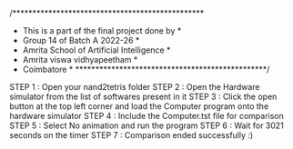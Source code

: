 /************************************************
  * This is a part of the final project done by *
  * Group 14 of Batch A 2022-26                 *
  * Amrita School of Artificial Intelligence    *
  * Amrita viswa vidhyapeetham                  *
  * Coimbatore                                  *
  ************************************************/

STEP 1 : Open your nand2tetris folder
STEP 2 : Open the Hardware simulator from the list of softwares present in it
STEP 3 : Click the open button at the top left corner and load the Computer program onto the hardware simulator
STEP 4 : Include the Computer.tst file for comparison
STEP 5 : Select No animation and run the program
STEP 6 : Wait for 3021 seconds on the timer
STEP 7 : Comparison ended successfully :)
